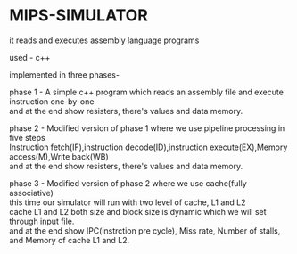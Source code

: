 # MIPS-SIMULATOR
it reads and executes assembly language programs

used - c++

implemented in three phases-

phase 1 -  A simple c++ program which reads an assembly file and execute instruction one-by-one\
           and at the end show resisters, there's values and data memory.
           
phase 2 -  Modified version of phase 1 where we use pipeline processing in five steps\
           Instruction fetch(IF),instruction decode(ID),instruction execute(EX),Memory access(M),Write back(WB)\
           and at the end show resisters, there's values and data memory.
           
phase 3 -  Modified version of phase 2 where we use cache(fully associative)\
           this time our simulator will run with two level of cache, L1 and L2\
           cache L1 and L2 both size and block size is dynamic which we will set through input file.\
           and at the end show IPC(instrction pre cycle), Miss rate, Number of stalls, and Memory of cache L1 and L2.
